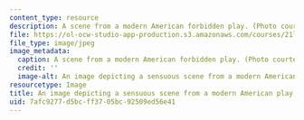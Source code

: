 ```yaml
---
content_type: resource
description: A scene from a modern American forbidden play. (Photo courtesy of shehal.)
file: https://ol-ocw-studio-app-production.s3.amazonaws.com/courses/21l-703-studies-in-drama-too-hot-to-handle-forbidden-plays-in-modern-america-fall-2008/7afc9277d5bcff3705bc92509ed56e41_21l-703f08-th.jpg
file_type: image/jpeg
image_metadata:
  caption: A scene from a modern American forbidden play. (Photo courtesy of [shehal](http://www.flickr.com/photos/shehal/2255918244/in/photostream/).)
  credit: ''
  image-alt: An image depicting a sensuous scene from a modern American play.
resourcetype: Image
title: An image depicting a sensuous scene from a modern American play
uid: 7afc9277-d5bc-ff37-05bc-92509ed56e41
---
```


